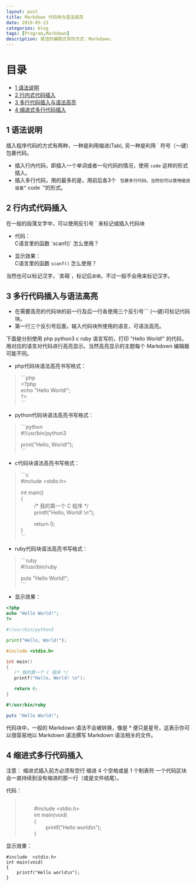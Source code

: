 ```yaml
---
layout: post
title: Markdown 代码块与语法高亮
date: 2019-05-23
categories: blog
tags: [Program,Markdown]
description: 简洁的编程式写作方式：Markdown。
---
```


# 目录

* [1 语法说明](#1-语法说明)
* [2 行内式代码插入](#2-行内式代码插入)
* [3 多行代码插入与语法高亮](#3-多行代码插入与语法高亮)
* [4 缩进式多行代码插入](#4-缩进式多行代码插入)


## 1 语法说明
插入程序代码的方式有两种，一种是利用缩进(Tab), 另一种是利用 ` 符号（～键）包裹代码。

- 插入行内代码，即插入一个单词或者一句代码的情况，使用 `code` 这样的形式插入。
- 插入多行代码，用的最多的是，用前后各3个 ` 包裹多行代码。当然也可以使用缩进或者“` code `”的形式。



## 2 行内式代码插入
在一般的段落文字中，可以使用反引号 \` 来标记或插入代码块

- 代码：  
C语言里的函数  \`scanf()\`  怎么使用？

- 显示效果：  
C语言里的函数 `scanf()` 怎么使用？  

当然也可以标记汉字，\`卖萌\`，标记后`卖萌`，不过一般不会用来标记汉字。

## 3 多行代码插入与语法高亮
- 在需要高亮的代码块的前一行及后一行各使用三个反引号``` (～键)可标记代码块。
- 第一行三个反引号后面，输入代码块所使用的语言，可语法高亮。

下面是分别使用 php  python3  c  ruby 语言写的，打印 "Hello World!" 的代码，用对应的语言对代码进行高亮显示。当然高亮显示的主题每个 Markdown 编辑器可能不同。

- php代码块语法高亮书写格式：

>\`\`\`php  
>\<?php  
>echo "Hello World!";  
>?>  
>\`\`\`  



- python代码块语法高亮书写格式：

>\`\`\`python  
>#!/usr/bin/python3  
>  
>print("Hello, World!");  
>\`\`\`



- c代码块语法高亮书写格式：

>\`\`\`c  
>#include \<stdio.h\>  
>  
>int main()  
>{  
>&emsp; &emsp;   /* 我的第一个 C 程序 */  
>&emsp; &emsp;   printf("Hello, World! \n");  
>  
>&emsp; &emsp;   return 0;  
>}  
>\`\`\`



- ruby代码块语法高亮书写格式：

>\`\`\`ruby  
>#!/usr/bin/ruby  
>  
>puts "Hello World!";  
>\`\`\`  



- 显示效果：  
  
```php
<?php 
echo "Hello World!"; 
?> 
```

  
  
```python
#!/usr/bin/python3

print("Hello, World!");
```


  
```c
#include <stdio.h>

int main()
{
   /* 我的第一个 C 程序 */
   printf("Hello, World! \n");

   return 0;
}
```


  
```ruby
#!/usr/bin/ruby

puts "Hello World!";
```



代码块中，一般的 Markdown 语法不会被转换，像是 * 便只是星号，这表示你可以很容易地以 Markdown 语法撰写 Markdown 语法相关的文件。

## 4 缩进式多行代码插入
注意： 缩进式插入前方必须有空行
缩进 4 个空格或是 1 个制表符
一个代码区块会一直持续到没有缩进的那一行（或是文件结尾）。

代码： 
>&emsp; &emsp;  
>&emsp; &emsp;    #include  \<stdio.h\>  
>&emsp; &emsp;    int main(void)  
>&emsp; &emsp;    {  
>&emsp; &emsp;&emsp; &emsp;        printf("Hello world\n");  
>&emsp; &emsp;    }  
  
  
显示效果：

    #include  <stdio.h>
    int main(void)
    {
        printf("Hello world\n");
    }
